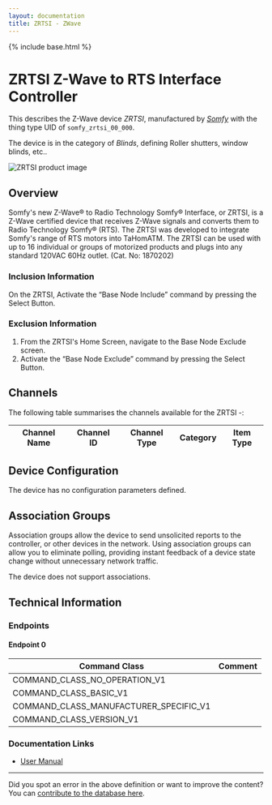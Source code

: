 ```yaml
---
layout: documentation
title: ZRTSI - ZWave
---
```


{% include base.html %}

# ZRTSI Z-Wave to RTS Interface Controller
This describes the Z-Wave device *ZRTSI*, manufactured by *[Somfy](http://www.somfy.com/)* with the thing type UID of ```somfy_zrtsi_00_000```.

The device is in the category of *Blinds*, defining Roller shutters, window blinds, etc..

![ZRTSI product image](https://opensmarthouse.org/zwavedatabase/369/image/)


## Overview

Somfy's new Z-Wave® to Radio Technology Somfy® Interface, or ZRTSI, is a Z-Wave certified device that receives Z-Wave signals and converts them to Radio Technology Somfy® (RTS). The ZRTSI was developed to integrate Somfy's range of RTS motors into TaHomATM. The ZRTSI can be used with up to 16 individual or groups of motorized products and plugs into any standard 120VAC 60Hz outlet. (Cat. No: 1870202)

### Inclusion Information

On the ZRTSI, Activate the “Base Node Include” command by pressing the Select Button.

### Exclusion Information

  1. From the ZRTSI's Home Screen, navigate to the Base Node Exclude screen. 
  2. Activate the “Base Node Exclude” command by pressing the Select Button. 

## Channels

The following table summarises the channels available for the ZRTSI -:

| Channel Name | Channel ID | Channel Type | Category | Item Type |
|--------------|------------|--------------|----------|-----------|



## Device Configuration

The device has no configuration parameters defined.

## Association Groups

Association groups allow the device to send unsolicited reports to the controller, or other devices in the network. Using association groups can allow you to eliminate polling, providing instant feedback of a device state change without unnecessary network traffic.

The device does not support associations.
## Technical Information

### Endpoints

#### Endpoint 0

| Command Class | Comment |
|---------------|---------|
| COMMAND_CLASS_NO_OPERATION_V1| |
| COMMAND_CLASS_BASIC_V1| |
| COMMAND_CLASS_MANUFACTURER_SPECIFIC_V1| |
| COMMAND_CLASS_VERSION_V1| |

### Documentation Links

* [User Manual](https://opensmarthouse.org/zwavedatabase/369/ZRTSI-Instructions-1811265.pdf)

---

Did you spot an error in the above definition or want to improve the content?
You can [contribute to the database here](https://opensmarthouse.org/zwavedatabase/369).
